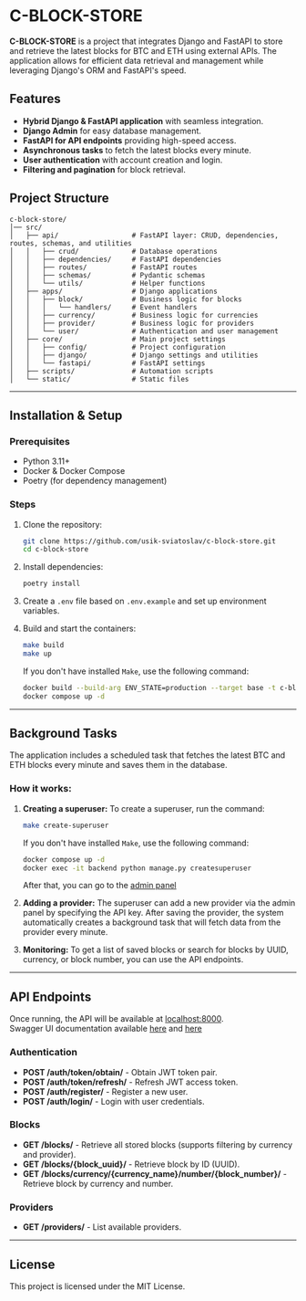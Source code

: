 # **C-BLOCK-STORE**

**C-BLOCK-STORE** is a project that integrates Django and FastAPI to store and
retrieve the latest blocks for BTC and ETH using external APIs.
The application allows for efficient data retrieval and
management while leveraging Django's ORM and FastAPI's speed.

## Features
- **Hybrid Django & FastAPI application** with seamless integration.
- **Django Admin** for easy database management.
- **FastAPI for API endpoints** providing high-speed access.
- **Asynchronous tasks** to fetch the latest blocks every minute.
- **User authentication** with account creation and login.
- **Filtering and pagination** for block retrieval.

## Project Structure
```plaintext
c-block-store/
│── src/
│   ├── api/                  # FastAPI layer: CRUD, dependencies, routes, schemas, and utilities
│   │   ├── crud/             # Database operations
│   │   ├── dependencies/     # FastAPI dependencies
│   │   ├── routes/           # FastAPI routes
│   │   ├── schemas/          # Pydantic schemas
│   │   └── utils/            # Helper functions
│   ├── apps/                 # Django applications
│   │   ├── block/            # Business logic for blocks
│   │   │   └── handlers/     # Event handlers
│   │   ├── currency/         # Business logic for currencies
│   │   ├── provider/         # Business logic for providers
│   │   └── user/             # Authentication and user management
│   ├── core/                 # Main project settings
│   │   ├── config/           # Project configuration
│   │   ├── django/           # Django settings and utilities
│   │   └── fastapi/          # FastAPI settings
│   ├── scripts/              # Automation scripts
│   └── static/               # Static files
```
---

## Installation & Setup
### Prerequisites
- Python 3.11+
- Docker & Docker Compose
- Poetry (for dependency management)

### Steps
1. Clone the repository:
   ```bash
   git clone https://github.com/usik-sviatoslav/c-block-store.git
   cd c-block-store
   ```

2. Install dependencies:
   ```bash
   poetry install
   ```

3. Create a `.env` file based on `.env.example` and set up environment variables.

4. Build and start the containers:
   ```bash
   make build
   make up
   ```
   If you don't have installed `Make`, use the following command:
   ```bash
   docker build --build-arg ENV_STATE=production --target base -t c-block-store:latest .
   docker compose up -d
   ```
---

## Background Tasks
The application includes a scheduled task that fetches the
latest BTC and ETH blocks every minute and saves them in the database.

### How it works:
1. **Creating a superuser:** To create a superuser, run the command:
   ```bash
   make create-superuser
   ```
   If you don't have installed `Make`, use the following command:
   ```bash
   docker compose up -d
   docker exec -it backend python manage.py createsuperuser
   ```
   After that, you can go to the [admin panel](http://localhost:8000/django/admin/)

2. **Adding a provider:** The superuser can add a new provider via the admin panel by specifying the API key. 
After saving the provider, the system automatically creates a background task 
that will fetch data from the provider every minute.

3. **Monitoring:** To get a list of saved blocks or search for blocks by UUID, currency, 
or block number, уou can use the API endpoints.
---

## API Endpoints
Once running, the API will be available at [localhost:8000](http://localhost:8000). \
Swagger UI documentation available [here](http://localhost:8000/docs/) and [here](http://localhost:8000/redoc/)

### Authentication
- **POST /auth/token/obtain/** - Obtain JWT token pair.
- **POST /auth/token/refresh/** - Refresh JWT access token.
- **POST /auth/register/** - Register a new user.
- **POST /auth/login/** - Login with user credentials.

### Blocks
- **GET /blocks/** - Retrieve all stored blocks (supports filtering by currency and provider).
- **GET /blocks/{block_uuid}/** - Retrieve block by ID (UUID).
- **GET /blocks/currency/{currency_name}/number/{block_number}/** - Retrieve block by currency and number.

### Providers
- **GET /providers/** - List available providers.
---

## License
This project is licensed under the MIT License.
